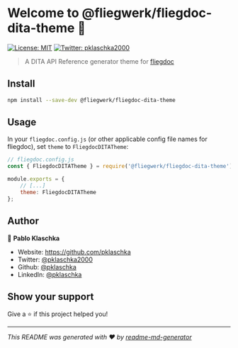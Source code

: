 # Welcome to @fliegwerk/fliegdoc-dita-theme 👋

[![License: MIT](https://img.shields.io/badge/License-MIT-yellow.svg)](https://github.com/fliegwerk/fliegdoc-dita-theme/blob/main/LICENSE)
[![Twitter: pklaschka2000](https://img.shields.io/twitter/follow/pklaschka2000.svg?style=social)](https://twitter.com/pklaschka2000)

> A DITA API Reference generator theme for [fliegdoc](https://github.com/fliegwerk/fliegdoc)

## Install

```sh
npm install --save-dev @fliegwerk/fliegdoc-dita-theme
```

## Usage

In your `fliegdoc.config.js` (or other applicable config file names for fliegdoc), set `theme` to `FliegdocDITATheme`:

```js
// fliegdoc.config.js
const { FliegdocDITATheme } = require('@fliegwerk/fliegdoc-dita-theme');

module.exports = {
	// [...]
	theme: FliegdocDITATheme
};
```

## Author

👤 **Pablo Klaschka**

- Website: https://github.com/pklaschka
- Twitter: [@pklaschka2000](https://twitter.com/pklaschka2000)
- Github: [@pklaschka](https://github.com/pklaschka)
- LinkedIn: [@pklaschka](https://linkedin.com/in/pklaschka)

## Show your support

Give a ⭐️ if this project helped you!

---

_This README was generated with ❤️ by [readme-md-generator](https://github.com/kefranabg/readme-md-generator)_
